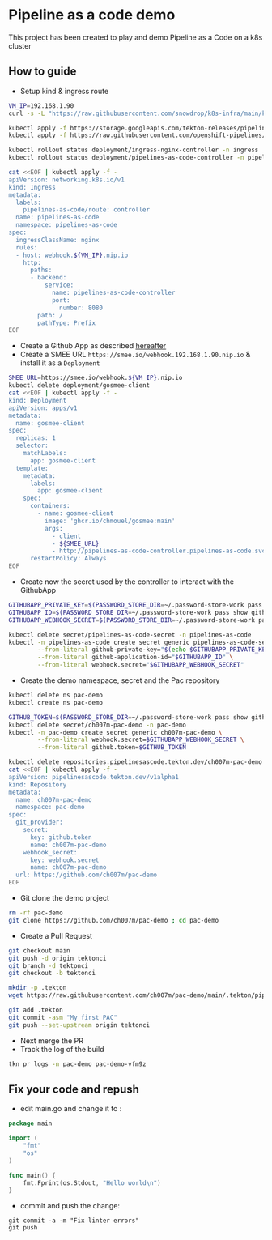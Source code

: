 # Pipeline as a code demo

This project has been created to play and demo Pipeline as a Code on a k8s cluster

## How to guide

- Setup kind & ingress route
```bash
VM_IP=192.168.1.90
curl -s -L "https://raw.githubusercontent.com/snowdrop/k8s-infra/main/kind/kind-reg-ingress.sh" | bash -s y latest kind 0 ${VM_IP}

kubectl apply -f https://storage.googleapis.com/tekton-releases/pipeline/latest/release.yaml
kubectl apply -f https://raw.githubusercontent.com/openshift-pipelines/pipelines-as-code/stable/release.k8s.yaml

kubectl rollout status deployment/ingress-nginx-controller -n ingress
kubectl rollout status deployment/pipelines-as-code-controller -n pipelines-as-code

cat <<EOF | kubectl apply -f -
apiVersion: networking.k8s.io/v1
kind: Ingress
metadata:
  labels:
    pipelines-as-code/route: controller
  name: pipelines-as-code
  namespace: pipelines-as-code
spec:
  ingressClassName: nginx
  rules:
  - host: webhook.${VM_IP}.nip.io
    http:
      paths:
      - backend:
          service:
            name: pipelines-as-code-controller
            port:
              number: 8080
        path: /
        pathType: Prefix
EOF
```

- Create a Github App as described [hereafter](https://pipelinesascode.com/docs/install/github_apps/)
- Create a SMEE URL `https://smee.io/webhook.192.168.1.90.nip.io` & install it as a `Deployment`
```bash
SMEE_URL=https://smee.io/webhook.${VM_IP}.nip.io
kubectl delete deployment/gosmee-client
cat <<EOF | kubectl apply -f -
kind: Deployment
apiVersion: apps/v1
metadata:
  name: gosmee-client
spec:
  replicas: 1
  selector:
    matchLabels:
      app: gosmee-client
  template:
    metadata:
      labels:
        app: gosmee-client
    spec:
      containers:
        - name: gosmee-client
          image: 'ghcr.io/chmouel/gosmee:main'
          args:
            - client
            - ${SMEE_URL}
            - http://pipelines-as-code-controller.pipelines-as-code.svc.cluster.local:8080
      restartPolicy: Always
EOF
```
- Create now the secret used by the controller to interact with the GithubApp
```bash
GITHUBAPP_PRIVATE_KEY=$(PASSWORD_STORE_DIR=~/.password-store-work pass show github/apps/my-pipeline-as-code/private_key)
GITHUBAPP_ID=$(PASSWORD_STORE_DIR=~/.password-store-work pass show github/apps/my-pipeline-as-code/app_id | awk 'NR==1{print $1}')
GITHUBAPP_WEBHOOK_SECRET=$(PASSWORD_STORE_DIR=~/.password-store-work pass show github/apps/my-pipeline-as-code/webhook_secret | awk 'NR==1{print $1}')

kubectl delete secret/pipelines-as-code-secret -n pipelines-as-code
kubectl -n pipelines-as-code create secret generic pipelines-as-code-secret \
        --from-literal github-private-key="$(echo $GITHUBAPP_PRIVATE_KEY)" \
        --from-literal github-application-id="$GITHUBAPP_ID" \
        --from-literal webhook.secret="$GITHUBAPP_WEBHOOK_SECRET"
```
- Create the demo namespace, secret and the Pac repository
```bash
kubectl delete ns pac-demo
kubectl create ns pac-demo

GITHUB_TOKEN=$(PASSWORD_STORE_DIR=~/.password-store-work pass show github/apps/my-pipeline-as-code/github_token | awk 'NR==1{print $1}')
kubectl delete secret/ch007m-pac-demo -n pac-demo
kubectl -n pac-demo create secret generic ch007m-pac-demo \
        --from-literal webhook.secret=$GITHUBAPP_WEBHOOK_SECRET \
        --from-literal github.token=$GITHUB_TOKEN

kubectl delete repositories.pipelinesascode.tekton.dev/ch007m-pac-demo -n pac-demo
cat <<EOF | kubectl apply -f -
apiVersion: pipelinesascode.tekton.dev/v1alpha1
kind: Repository
metadata:
  name: ch007m-pac-demo
  namespace: pac-demo
spec:
  git_provider:
    secret:
      key: github.token
      name: ch007m-pac-demo
    webhook_secret:
      key: webhook.secret
      name: ch007m-pac-demo
  url: https://github.com/ch007m/pac-demo
EOF
```
- Git clone the demo project
```bash
rm -rf pac-demo
git clone https://github.com/ch007m/pac-demo ; cd pac-demo
```
- Create a Pull Request
```bash
git checkout main
git push -d origin tektonci
git branch -d tektonci
git checkout -b tektonci

mkdir -p .tekton
wget https://raw.githubusercontent.com/ch007m/pac-demo/main/.tekton/pipelinerun.yaml -O k8s/pipelinerun.yaml

git add .tekton
git commit -asm "My first PAC"
git push --set-upstream origin tektonci
```
- Next merge the PR
- Track the log of the build
```bash
tkn pr logs -n pac-demo pac-demo-vfm9z
```

## Fix your code and repush

- edit main.go and change it to :

```go
package main

import (
	"fmt"
	"os"
)

func main() {
	fmt.Fprint(os.Stdout, "Hello world\n")
}
```

- commit and push the change:

```
git commit -a -m "Fix linter errors"
git push
```
